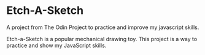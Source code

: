 # Etch-A-Sketch
A project from The Odin Project to practice and improve my javascript skills.

Etch-a-Sketch is a popular mechanical drawing toy. This project is a way to practice and show my JavaScript skills.
